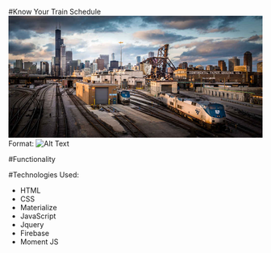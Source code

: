 #Know Your Train Schedule 
![GitHub Logo](/assets/images/train2.jpg)
Format: ![Alt Text](url)

#Functionality

#Technologies Used:

* HTML
* CSS
* Materialize
* JavaScript
* Jquery
* Firebase
* Moment JS
